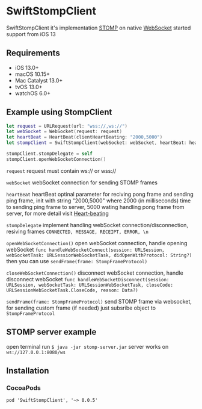 # SwiftStompClient
SwiftStompClient it's implementation [STOMP](https://stomp.github.io) on native [WebSocket](https://developer.apple.com/documentation/foundation/urlsessionwebsockettask) started support from iOS 13

## Requirements
 - iOS 13.0+
 - macOS 10.15+
 - Mac Catalyst 13.0+
 - tvOS 13.0+
 - watchOS 6.0+
 
## Example using StompClient
```swift
let request = URLRequest(url: "wss://,ws://")
let webSocket = WebSocket(request: request)
let heartBeat = HeartBeat(clientHeartBeating: "2000,5000")
let stompClient = SwiftStompClient(webSocket: webSocket, heartBeat: heartBeat)

stompClient.stompDelegate = self
stompClient.openWebSocketConnection()
```

```request``` request must contain ws:// or wss://

```webSocket``` webSocket connection for sending STOMP frames

```heartBeat``` heartBeat optinal parameter for reciving pong frame and sending ping frame, init with string "2000,5000" where 2000 (in milliseconds) time to sending ping frame to server, 5000 wating handling pong frame from server, for more detail visit [Heart-beating](https://stomp.github.io/stomp-specification-1.2.html#Heart-beating)

```stompDelegate``` implement handling webSocket connection/disconnection, resiving frames ```CONNECTED, MESSAGE, RECEIPT, ERROR, \n```

```openWebSocketConnection()``` open webSocket connection, handle opening webSocket ```func handleWebSocketConnect(session: URLSession, webSocketTask: URLSessionWebSocketTask, didOpenWithProtocol: String?)``` then you can use ```sendFrame(frame: StompFrameProtocol)```

```closeWebSocketConnection()``` disconnect webSocket connection, handle disconnect webSocket ```func handleWebSocketDisconnect(session: URLSession, webSocketTask: URLSessionWebSocketTask, closeCode: URLSessionWebSocketTask.CloseCode, reason: Data?)```

```sendFrame(frame: StompFrameProtocol)``` send STOMP frame via websocket, for sending custom frame (if needed) just subsribe object to `StompFrameProtocol`

## STOMP server example
open terminal run 
`$ java -jar stomp-server.jar`
server works on 
`ws://127.0.0.1:8080/ws`

## Installation
### CocoaPods
`
pod 'SwiftStompClient', '~> 0.0.5'
`
